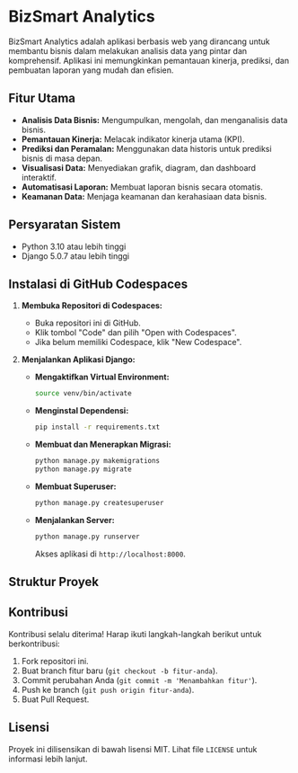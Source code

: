 # BizSmart Analytics

BizSmart Analytics adalah aplikasi berbasis web yang dirancang untuk membantu bisnis dalam melakukan analisis data yang pintar dan komprehensif. Aplikasi ini memungkinkan pemantauan kinerja, prediksi, dan pembuatan laporan yang mudah dan efisien.

## Fitur Utama

* **Analisis Data Bisnis:** Mengumpulkan, mengolah, dan menganalisis data bisnis.
* **Pemantauan Kinerja:** Melacak indikator kinerja utama (KPI).
* **Prediksi dan Peramalan:** Menggunakan data historis untuk prediksi bisnis di masa depan.
* **Visualisasi Data:** Menyediakan grafik, diagram, dan dashboard interaktif.
* **Automatisasi Laporan:** Membuat laporan bisnis secara otomatis.
* **Keamanan Data:** Menjaga keamanan dan kerahasiaan data bisnis.

## Persyaratan Sistem

* Python 3.10 atau lebih tinggi
* Django 5.0.7 atau lebih tinggi

## Instalasi di GitHub Codespaces

1. **Membuka Repositori di Codespaces:**
   * Buka repositori ini di GitHub.
   * Klik tombol "Code" dan pilih "Open with Codespaces".
   * Jika belum memiliki Codespace, klik "New Codespace".

2. **Menjalankan Aplikasi Django:**
   * **Mengaktifkan Virtual Environment:**
      ```bash
      source venv/bin/activate
      ```
   * **Menginstal Dependensi:**
      ```bash
      pip install -r requirements.txt
      ```
   * **Membuat dan Menerapkan Migrasi:**
      ```bash
      python manage.py makemigrations
      python manage.py migrate
      ```
   * **Membuat Superuser:**
      ```bash
      python manage.py createsuperuser
      ```
   * **Menjalankan Server:**
      ```bash
      python manage.py runserver
      ```
      Akses aplikasi di `http://localhost:8000`.

## Struktur Proyek

## Kontribusi

Kontribusi selalu diterima! Harap ikuti langkah-langkah berikut untuk berkontribusi:

1. Fork repositori ini.
2. Buat branch fitur baru (`git checkout -b fitur-anda`).
3. Commit perubahan Anda (`git commit -m 'Menambahkan fitur'`).
4. Push ke branch (`git push origin fitur-anda`).
5. Buat Pull Request.

## Lisensi

Proyek ini dilisensikan di bawah lisensi MIT. Lihat file `LICENSE` untuk informasi lebih lanjut.
